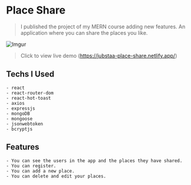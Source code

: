 # Place Share

> I published the project of my MERN course adding new features. An application where you can share the places you like.

![Imgur](https://i.imgur.com/Lf5uqma.png)

> Click to view live demo
> (https://jubstaa-place-share.netlify.app/)

## Techs I Used

    - react
    - react-router-dom
    - react-hot-toast
    - axios
    - expressjs
    - mongoDB
    - mongoose
    - jsonwebtoken
    - bcryptjs

## Features

    - You can see the users in the app and the places they have shared.
    - You can register.
    - You can add a new place.
    - You can delete and edit your places.
